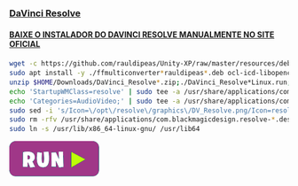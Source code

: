 ### [DaVinci Resolve](https://www.blackmagicdesign.com/products/davinciresolve)

#### [BAIXE O INSTALADOR DO DAVINCI RESOLVE MANUALMENTE NO SITE OFICIAL](https://www.blackmagicdesign.com/products/davinciresolve)
```bash
wget -c https://github.com/rauldipeas/Unity-XP/raw/master/resources/debs/ffmulticonverter_1.8.0-dmo1-1ubuntu1-rauldipeas_all.deb
sudo apt install -y ./ffmulticonverter*rauldipeas*.deb ocl-icd-libopencl1;rm -rfv ffmulticonverter*rauldipeas*.deb
unzip $HOME/Downloads/DaVinci_Resolve*.zip;./DaVinci_Resolve*Linux.run;rm -rfv *esolve*
echo 'StartupWMClass=resolve' | sudo tee -a /usr/share/applications/com.blackmagicdesign.resolve.desktop
echo 'Categories=AudioVideo;' | sudo tee -a /usr/share/applications/com.blackmagicdesign.resolve.desktop
sudo sed -i 's/Icon=\/opt\/resolve\/graphics\/DV_Resolve.png/Icon=resolve/g' /usr/share/applications/com.blackmagicdesign.resolve.desktop
sudo rm -rfv /usr/share/applications/com.blackmagicdesign.resolve-*.desktop
sudo ln -s /usr/lib/x86_64-linux-gnu/ /usr/lib64
```
[![bashrun-url](images/bashrun-url.png)](br:resolve)